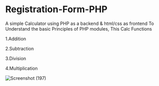 # Registration-Form-PHP

A simple Calculator using PHP as a backend & html/css as frontend
To Understand the basic Principles of PHP modules,
This Calc Functions

1.Addition

2.Subtraction

3.Division

4.Multiplication

![Screenshot (197)](https://user-images.githubusercontent.com/62478363/98260329-355aa880-1fa9-11eb-98d9-707ad02fb4b8.png)
